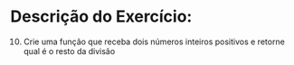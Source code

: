 # Descrição do Exercício:

10. Crie uma função que receba dois números inteiros positivos e retorne qual é o resto da
divisão

